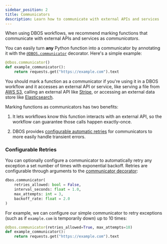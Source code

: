 ```yaml
---
sidebar_position: 2
title: Communicators
description: Learn how to communicate with external APIs and services
---
```


When using DBOS workflows, we recommend marking functions that communicate with external APIs and services as _communicators_.

You can easily turn **any** Python function into a communicator by annotating it with the [`@DBOS.communicator`](../reference-python/decorators.md#communicator) decorator.
Here's a simple example:

```python
@dbos.communicator()
def example_communicator():
    return requests.get("https://example.com").text
```

You should mark a function as a communicator if you're using it in a DBOS workflow and it accesses an external API or service, like serving a file from [AWS S3](https://aws.amazon.com/s3/), calling an external API like [Stripe](https://stripe.com/), or accessing an external data store like [Elasticsearch](https://www.elastic.co/elasticsearch/).

Marking functions as communicators has two benefits:

1. It lets workflows know this function interacts with an external API, so the workflow can guarantee those calls happen exactly-once.

2. DBOS provides [configurable automatic retries](#configurable-retries) for communicators to more easily handle transient errors.


### Configurable Retries

You can optionally configure a communicator to automatically retry any exception a set number of times with exponential backoff.
Retries are configurable through arguments to the [communicator decorator](../reference-python/decorators.md#communicator):

```python
dbos.communicator(
    retries_allowed: bool = False,
    interval_seconds: float = 1.0,
    max_attempts: int = 3,
    backoff_rate: float = 2.0
)
```

For example, we can configure our simple communicator to retry exceptions (such as if `example.com` is temporarily down) up to 10 times:

```python
@dbos.communicator(retries_allowed=True, max_attempts=10)
def example_communicator():
    return requests.get("https://example.com").text
```